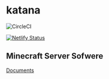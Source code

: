 # katana

![CircleCI](https://circleci.com/gh/hiroki19990625/katana.svg?style=svg&circle-token=388a680f26f54d559c393bff5d6dbc152ccc11cf)

[![Netlify Status](https://api.netlify.com/api/v1/badges/9f20c348-dd5d-4f10-b22c-e351a7024b62/deploy-status)](https://app.netlify.com/sites/katana-server/deploys)

## Minecraft Server Sofwere

[Documents](https://katana-server.netlify.com/)
